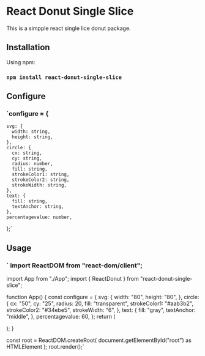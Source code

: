 # React Donut Single Slice

This is a simpple react single lice donut package.

## Installation

Using npm:

### `npm install react-donut-single-slice`

## Configure

### `configure = {

    svg: {
      width: string,
      height: string,
    },
    circle: {
      cx: string,
      cy: string,
      radius: number,
      fill: string,
      strokeColor1: string,
      strokeColor2: string,
      strokeWidth: string,
    },
    text: {
      fill: string,
      textAnchor: string,
    },
    percentagevalue: number,

};`

## Usage

### ` import ReactDOM from "react-dom/client";

import App from "./App";
import { ReactDonut } from "react-donut-single-slice";

function App() {
const configure = {
svg: {
width: "80",
height: "80",
},
circle: {
cx: "50",
cy: "25",
radius: 20,
fill: "transparent",
strokeColor1: "#aab3b2",
strokeColor2: "#34ebe5",
strokeWidth: "6",
},
text: {
fill: "gray",
textAnchor: "middle",
},
percentagevalue: 60,
};
return (

<div>
<ReactDonut configure={configure} />
</div>
);
}

const root = ReactDOM.createRoot(
document.getElementById("root") as HTMLElement
);
root.render(<App />);`
